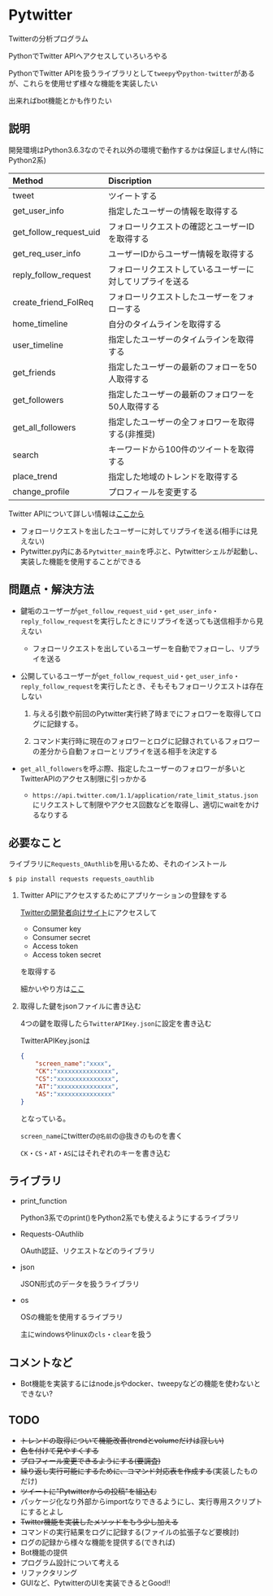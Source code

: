 # Pytwitter
Twitterの分析プログラム

PythonでTwitter APIへアクセスしていろいろやる

PythonでTwitter APIを扱うライブラリとして`tweepy`や`python-twitter`があるが、これらを使用せず様々な機能を実装したい

出来ればbot機能とかも作りたい

## 説明
開発環境はPython3.6.3なのでそれ以外の環境で動作するかは保証しません(特にPython2系)

| Method                 | Discription |
|:-----------------------|:------------|
| tweet                  | ツイートする |
| get_user_info          | 指定したユーザーの情報を取得する |
| get_follow_request_uid | フォローリクエストの確認とユーザーIDを取得する |
| get_req_user_info      | ユーザーIDからユーザー情報を取得する |
| reply_follow_request   | フォローリクエストしているユーザーに対してリプライを送る |
| create_friend_FolReq   | フォローリクエストしたユーザーをフォローする |
| home_timeline          | 自分のタイムラインを取得する |
| user_timeline          | 指定したユーザーのタイムラインを取得する |
| get_friends            | 指定したユーザーの最新のフォローを50人取得する |
| get_followers          | 指定したユーザーの最新のフォロワーを50人取得する |
| get_all_followers      | 指定したユーザーの全フォロワーを取得する(非推奨) |
| search                 | キーワードから100件のツイートを取得する |
| place_trend            | 指定した地域のトレンドを取得する |
| change_profile         | プロフィールを変更する |

Twitter APIについて詳しい情報は[ここから](https://developer.twitter.com/en.html "Twitter Developer Platform")

- フォローリクエストを出したユーザーに対してリプライを送る(相手には見えない)
- Pytwitter.py内にある`Pytwitter_main`を呼ぶと、Pytwitterシェルが起動し、実装した機能を使用することができる

## 問題点・解決方法
- 鍵垢のユーザーが`get_follow_request_uid`・`get_user_info`・`reply_follow_request`を実行したときにリプライを送っても送信相手から見えない

	- フォローリクエストを出しているユーザーを自動でフォローし、リプライを送る

- 公開しているユーザーが`get_follow_request_uid`・`get_user_info`・`reply_follow_request`を実行したとき、そもそもフォローリクエストは存在しない

	1. 与える引数や前回のPytwitter実行終了時までにフォロワーを取得してログに記録する。

	1. コマンド実行時に現在のフォロワーとログに記録されているフォロワーの差分から自動フォローとリプライを送る相手を決定する

- `get_all_followers`を呼ぶ際、指定したユーザーのフォロワーが多いとTwitterAPIのアクセス制限に引っかかる

	- `https://api.twitter.com/1.1/application/rate_limit_status.json`にリクエストして制限やアクセス回数などを取得し、適切にwaitをかけるなりする

## 必要なこと
ライブラリに`Requests_OAuthlib`を用いるため、それのインストール

`$ pip install requests requests_oauthlib`

1. Twitter APIにアクセスするためにアプリケーションの登録をする

	[Twitterの開発者向けサイト](https://apps.twitter.com/app/new)にアクセスして
	- Consumer key
	- Consumer secret
	- Access token
	- Access token secret

	を取得する

	細かいやり方は[ここ](http://website-planner.com/twitter%E3%82%A2%E3%83%97%E3%83%AA%E3%82%B1%E3%83%BC%E3%82%B7%E3%83%A7%E3%83%B3%E3%81%AE%E4%BD%9C%E6%88%90%EF%BC%88consumer-key%E3%80%81consumer-secret%E3%80%81access-token%E3%80%81access-token-secret/)

2. 取得した鍵をjsonファイルに書き込む

	4つの鍵を取得したら`TwitterAPIKey.json`に設定を書き込む

	TwitterAPIKey.jsonは
	```json
	{
		"screen_name":"xxxx",
		"CK":"xxxxxxxxxxxxxxx",
		"CS":"xxxxxxxxxxxxxxx",
		"AT":"xxxxxxxxxxxxxxx",
		"AS":"xxxxxxxxxxxxxxx"
	}

	```

	となっている。

	`screen_name`にtwitterの`@名前`の@抜きのものを書く

	`CK`・`CS`・`AT`・`AS`にはそれぞれのキーを書き込む

## ライブラリ
- print_function

	Python3系でのprint()をPython2系でも使えるようにするライブラリ
- Requests-OAuthlib

	OAuth認証、リクエストなどのライブラリ
- json

	JSON形式のデータを扱うライブラリ
- os

	OSの機能を使用するライブラリ

	主にwindowsやlinuxの`cls`・`clear`を扱う

## コメントなど
- Bot機能を実装するにはnode.jsやdocker、tweepyなどの機能を使わないとできない?

## TODO
- ~~トレンドの取得について機能改善(trendとvolumeだけは寂しい)~~
- ~~色を付けて見やすくする~~
- ~~プロフィール変更できるようにする(要調査)~~
- ~~繰り返し実行可能にするために、コマンド対応表を作成する~~(実装したものだけ)
- ~~ツイートに"Pytwitterからの投稿"を組込む~~
- パッケージ化なり外部からimportなりできるようにし、実行専用スクリプトにするとよし
- ~~Twitter機能を実装したメソッドをもう少し加える~~
- コマンドの実行結果をログに記録する(ファイルの拡張子など要検討)
- ログの記録から様々な機能を提供する(できれば)
- Bot機能の提供
- プログラム設計について考える
- リファクタリング
- GUIなど、PytwitterのUIを実装できるとGood!!
